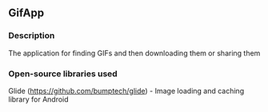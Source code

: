 ## GifApp
### Description

The application for finding GIFs and then downloading them or sharing them

### Open-source libraries used
Glide (https://github.com/bumptech/glide) - Image loading and caching library for Android
